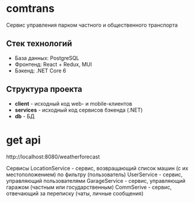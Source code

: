 # comtrans
Сервис управления парком частного и общественного транспорта

## Стек технологий

- База данных: PostgreSQL
- Фронтенд: React + Redux, MUI
- Бэкенд: .NET Core 6

## Структура проекта

- **client** - исходный код web- и mobile-клиентов
- **services** - исходный код сервисов бэкенда (.NET)
- **db** - БД

# get api
http://localhost:8080/weatherforecast

Сервисы
LocationService - сервис, возвращающий список машин (с их местоположением) по фильтру (пользователь)
UserService - сервис, управляющий пользователями
GarageService - сервис, управляющий гаражом (частным или государственным)
CommSerive - сервис, отвечающий за переписку (чаты, личные сообщения)
